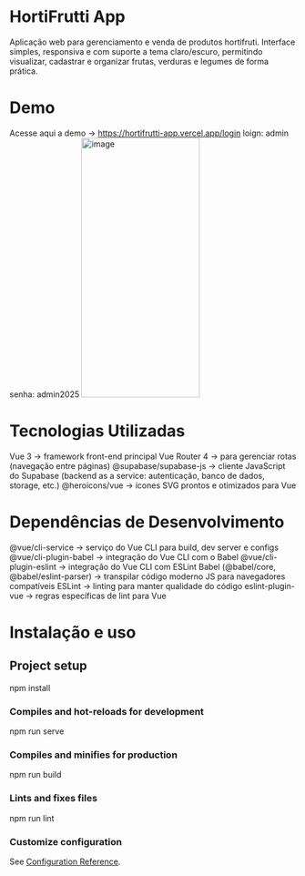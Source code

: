 # HortiFrutti App

Aplicação web para gerenciamento e venda de produtos hortifruti.
Interface simples, responsiva e com suporte a tema claro/escuro, permitindo visualizar, cadastrar e organizar frutas, verduras e legumes de forma prática.

# Demo

Acesse aqui a demo -> https://hortifrutti-app.vercel.app/login
loign: admin
senha: admin2025
<img width="208" height="456" alt="image" src="https://github.com/user-attachments/assets/7288cced-a24a-4a9f-80b5-54993545a6f6" />

# Tecnologias Utilizadas

Vue 3
 → framework front-end principal
Vue Router 4
 → para gerenciar rotas (navegação entre páginas)
@supabase/supabase-js
 → cliente JavaScript do Supabase (backend as a service: autenticação, banco de dados, storage, etc.)
@heroicons/vue
 → ícones SVG prontos e otimizados para Vue

 # Dependências de Desenvolvimento 

 @vue/cli-service
 → serviço do Vue CLI para build, dev server e configs
@vue/cli-plugin-babel
 → integração do Vue CLI com o Babel
@vue/cli-plugin-eslint
 → integração do Vue CLI com ESLint
Babel
 (@babel/core, @babel/eslint-parser) → transpilar código moderno JS para navegadores compatíveis
ESLint
 → linting para manter qualidade do código
eslint-plugin-vue
 → regras específicas de lint para Vue

 # Instalação e uso 

## Project setup
npm install

### Compiles and hot-reloads for development
npm run serve

### Compiles and minifies for production
npm run build

### Lints and fixes files
npm run lint

### Customize configuration
See [Configuration Reference](https://cli.vuejs.org/config/).
